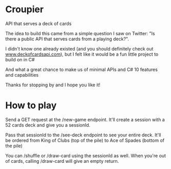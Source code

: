 # Croupier
API that serves a deck of cards

The idea to build this came from a simple question I saw on Twitter: "Is there a public API that serves cards from a playing deck?".

I didn't know one already existed (and you should definitely check out www.deckofcardsapi.com), but I felt like it would be a fun little project to build on in C#

And what a great chance to make us of minimal APIs and C# 10 features and capabilities

Thanks for stopping by and I hope you like it!

# How to play
Send a GET request at the /new-game endpoint. It'll create a session with a 52 cards deck and give you a sessionId. 

Pass that sessionId to the /see-deck endpoint to see your entire deck. It'll be ordered from King of Clubs (top of the pile) to Ace of Spades (bottom of the pile)

You can /shuffle or /draw-card using the sessionId as well. When you're out of cards, calling /draw-card will give an empty return.
